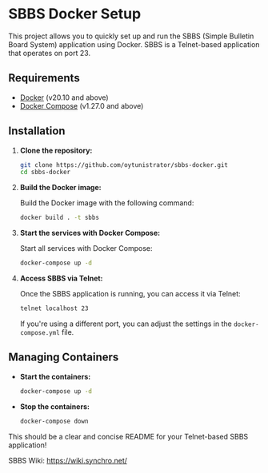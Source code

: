 # SBBS Docker Setup

This project allows you to quickly set up and run the SBBS (Simple Bulletin Board System) application using Docker. SBBS is a Telnet-based application that operates on port 23.

## Requirements

- [Docker](https://www.docker.com/get-started) (v20.10 and above)
- [Docker Compose](https://docs.docker.com/compose/install/) (v1.27.0 and above)

## Installation

1. **Clone the repository:**

   ```bash
   git clone https://github.com/oytunistrator/sbbs-docker.git
   cd sbbs-docker
   ```

2. **Build the Docker image:**

   Build the Docker image with the following command:

   ```bash
   docker build . -t sbbs
   ```

3. **Start the services with Docker Compose:**

   Start all services with Docker Compose:

   ```bash
   docker-compose up -d
   ```

4. **Access SBBS via Telnet:**

   Once the SBBS application is running, you can access it via Telnet:

   ```bash
   telnet localhost 23
   ```

   If you're using a different port, you can adjust the settings in the `docker-compose.yml` file.

## Managing Containers

- **Start the containers:**

   ```bash
   docker-compose up -d
   ```

- **Stop the containers:**

   ```bash
   docker-compose down
   ```

This should be a clear and concise README for your Telnet-based SBBS application!

SBBS Wiki: https://wiki.synchro.net/
